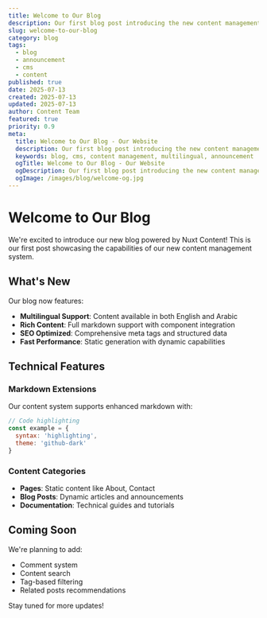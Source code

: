 ```yaml
---
title: Welcome to Our Blog
description: Our first blog post introducing the new content management system
slug: welcome-to-our-blog
category: blog
tags: 
  - blog
  - announcement
  - cms
  - content
published: true
date: 2025-07-13
created: 2025-07-13
updated: 2025-07-13
author: Content Team
featured: true
priority: 0.9
meta:
  title: Welcome to Our Blog - Our Website
  description: Our first blog post introducing the new content management system with multilingual support
  keywords: blog, cms, content management, multilingual, announcement
  ogTitle: Welcome to Our Blog - Our Website
  ogDescription: Our first blog post introducing the new content management system with multilingual support
  ogImage: /images/blog/welcome-og.jpg
---
```


# Welcome to Our Blog

We're excited to introduce our new blog powered by Nuxt Content! This is our first post showcasing the capabilities of our new content management system.

## What's New

Our blog now features:

- **Multilingual Support**: Content available in both English and Arabic
- **Rich Content**: Full markdown support with component integration
- **SEO Optimized**: Comprehensive meta tags and structured data
- **Fast Performance**: Static generation with dynamic capabilities

## Technical Features

### Markdown Extensions

Our content system supports enhanced markdown with:

```javascript
// Code highlighting
const example = {
  syntax: 'highlighting',
  theme: 'github-dark'
}
```

### Content Categories

- **Pages**: Static content like About, Contact
- **Blog Posts**: Dynamic articles and announcements
- **Documentation**: Technical guides and tutorials

## Coming Soon

We're planning to add:

- Comment system
- Content search
- Tag-based filtering
- Related posts recommendations

Stay tuned for more updates!